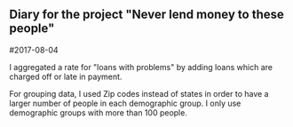 ## Diary for the project "Never lend money to these people"

#2017-08-04

I aggregated a rate for "loans with problems" by adding loans which are charged off or late in payment.

For grouping data, I used Zip codes instead of states in order to have a larger number of people in each demographic group. I only use demographic groups with more than 100 people.